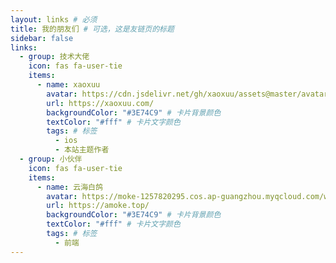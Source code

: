 ```yaml
---
layout: links # 必须
title: 我的朋友们 # 可选，这是友链页的标题
sidebar: false
links:
  - group: 技术大佬
    icon: fas fa-user-tie
    items:
      - name: xaoxuu
        avatar: https://cdn.jsdelivr.net/gh/xaoxuu/assets@master/avatar/avatar.png
        url: https://xaoxuu.com/
        backgroundColor: "#3E74C9" # 卡片背景颜色
        textColor: "#fff" # 卡片文字颜色
        tags: # 标签
          - ios
          - 本站主题作者
  - group: 小伙伴
    icon: fas fa-user-tie
    items:
      - name: 云海白鸽
        avatar: https://moke-1257820295.cos.ap-guangzhou.myqcloud.com/wp-content/uploads/2018/11/header1.jpg
        url: https://amoke.top/
        backgroundColor: "#3E74C9" # 卡片背景颜色
        textColor: "#fff" # 卡片文字颜色
        tags: # 标签
          - 前端
---
```


